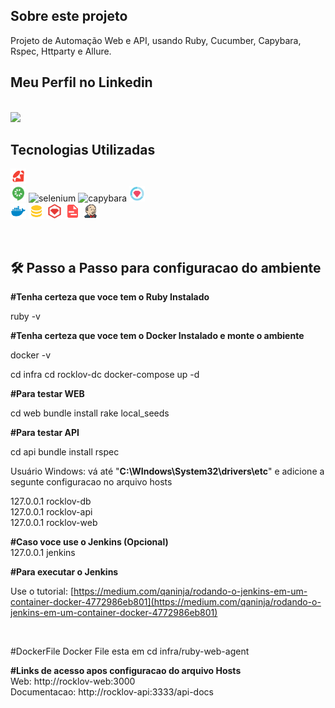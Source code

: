 ## Sobre este projeto 
Projeto de Automação Web e API, usando Ruby, Cucumber, Capybara, Rspec, Httparty e Allure.

## Meu Perfil no Linkedin
<br/>
<a href="https://www.linkedin.com/in/alan-victor-222617205/">
    <img src="https://img.shields.io/badge/linkedin-%230077B5.svg?&style=for-the-badge&logo=linkedin&logoColor=white" height="25"/>
  </a>
</div>
<br/>

## Tecnologias Utilizadas
<p align="left">
<img src="https://raw.githubusercontent.com/PKief/vscode-material-icon-theme/85ec92b476b9e9ef1d1e18cb42f894b6124cee88/icons/ruby.svg" title="ruby" alt="ruby" width="25" height="25" />
<br/>
<img src="https://raw.githubusercontent.com/PKief/vscode-material-icon-theme/85ec92b476b9e9ef1d1e18cb42f894b6124cee88/icons/cucumber.svg" title="cucumber" alt="cucumber" width="25" height="25" />
<img src="https://avatars.githubusercontent.com/u/983927?s=200&v=4" title="selenium" alt="selenium" width="24" height="24" />
<img src="https://img.stackshare.io/service/2595/capybara.png" title="capybara" alt="capybara" width="24" height="24" />
<img src="https://raw.githubusercontent.com/vscode-icons/vscode-icons/1120bad531c928642d2ee49942be079a9fb0519b/icons/file_type_rspec.svg" title="rspec" alt="rspec" width="25" height="25" />
<br/>
<img src="https://raw.githubusercontent.com/PKief/vscode-material-icon-theme/85ec92b476b9e9ef1d1e18cb42f894b6124cee88/icons/docker.svg" title="docker" alt="docker" width="25" height="25" />
<img src="https://raw.githubusercontent.com/PKief/vscode-material-icon-theme/85ec92b476b9e9ef1d1e18cb42f894b6124cee88/icons/database.svg" title="database" alt="database" width="25" height="25" />
<img src="https://raw.githubusercontent.com/PKief/vscode-material-icon-theme/85ec92b476b9e9ef1d1e18cb42f894b6124cee88/icons/gemfile.svg" title="gemfile" alt="gemfile" width="25" height="25" />
<img src="https://raw.githubusercontent.com/PKief/vscode-material-icon-theme/85ec92b476b9e9ef1d1e18cb42f894b6124cee88/icons/yaml.svg" title="yaml" alt="yaml" width="25" height="25" />
<img src="https://raw.githubusercontent.com/PKief/vscode-material-icon-theme/85ec92b476b9e9ef1d1e18cb42f894b6124cee88/icons/jenkins.svg" title="jenkins" alt="jenkins" width="25" height="25" />
</P>
<br/>

## 🛠️ Passo a Passo para configuracao do ambiente 

**#Tenha certeza que voce tem o Ruby Instalado**

ruby -v

**#Tenha certeza que voce tem o Docker Instalado e monte o ambiente**

docker -v

cd infra
cd rocklov-dc
docker-compose up -d
<br/>

**#Para testar WEB**

cd web
bundle install
rake local_seeds
<br/>

**#Para testar API**

cd api
bundle install
rspec
<br/>

Usuário Windows: vá até "**C:\WIndows\System32\drivers\etc**" e adicione a segunte configuracao no arquivo hosts

127.0.0.1 rocklov-db
<br/>
127.0.0.1 rocklov-api
<br/>
127.0.0.1 rocklov-web
<br/>

**#Caso voce use o Jenkins (Opcional)**
<br/>
127.0.0.1 jenkins
<br/>

**#Para executar o Jenkins**

Use o tutorial: [https://medium.com/qaninja/rodando-o-jenkins-em-um-container-docker-4772986eb801](https://medium.com/qaninja/rodando-o-jenkins-em-um-container-docker-4772986eb801)

<br/>

#DockerFile
Docker File esta em cd infra/ruby-web-agent
<br/>

**#Links de acesso apos configuracao do arquivo Hosts**
<br/>
Web: http://rocklov-web:3000
<br/>
Documentacao: http://rocklov-api:3333/api-docs


